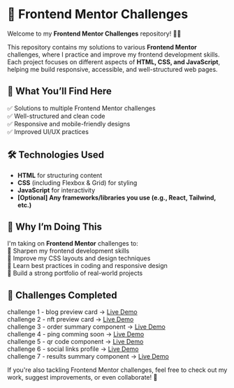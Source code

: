 # 🚀 Frontend Mentor Challenges  

Welcome to my **Frontend Mentor Challenges** repository! 🎨✨  

This repository contains my solutions to various **Frontend Mentor** challenges, where I practice and improve my frontend development skills. Each project focuses on different aspects of **HTML, CSS, and JavaScript**, helping me build responsive, accessible, and well-structured web pages.  

## 🌟 What You’ll Find Here  
✅ Solutions to multiple Frontend Mentor challenges  
✅ Well-structured and clean code  
✅ Responsive and mobile-friendly designs  
✅ Improved UI/UX practices  

## 🛠️ Technologies Used  
- **HTML** for structuring content  
- **CSS** (including Flexbox & Grid) for styling  
- **JavaScript** for interactivity  
- **[Optional] Any frameworks/libraries you use (e.g., React, Tailwind, etc.)**  

## 📌 Why I’m Doing This  
I'm taking on **Frontend Mentor** challenges to:  
🔹 Sharpen my frontend development skills  
🔹 Improve my CSS layouts and design techniques  
🔹 Learn best practices in coding and responsive design  
🔹 Build a strong portfolio of real-world projects  

## 🚧 Challenges Completed  
challenge 1 -  blog preview card -> <a href="blogpreviewcardmain.vercel.app">Live Demo</a><br>
challenge 2 -  nft preview card -> <a href="https://frontend-mentor-challenges-u6zf.vercel.app/">Live Demo</a><br>
challenge 3 -  order summary component -> <a href="https://order-summary-main-alpha.vercel.app/">Live Demo</a><br>
challenge 4 -  ping comming soon -> <a href="frontend-mentor-challenges-gules.vercel.app">Live Demo</a><br>
challenge 5 -  qr code component -> <a href="qr-code-component-main-gamma-one.vercel.app">Live Demo</a><br>
challenge 6 -  social links profile -> <a href="sociallinksprofile-steel.vercel.app">Live Demo</a><br>
challenge 7 -  results summary component -> <a href="">Live Demo</a><br>

If you're also tackling Frontend Mentor challenges, feel free to check out my work, suggest improvements, or even collaborate! 🚀  
